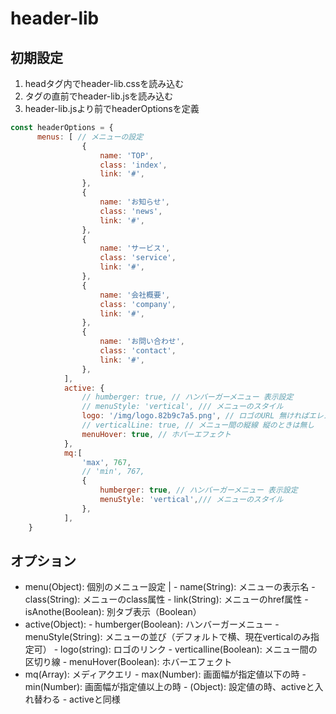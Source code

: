 # header-lib

## 初期設定
1. headタグ内でheader-lib.cssを読み込む
2. </body>タグの直前でheader-lib.jsを読み込む
3. header-lib.jsより前でheaderOptionsを定義
```js
const headerOptions = {
      menus: [ // メニューの設定
                {
                    name: 'TOP',
                    class: 'index',
                    link: '#',
                },
                {
                    name: 'お知らせ',
                    class: 'news',
                    link: '#',
                },
                {
                    name: 'サービス',
                    class: 'service',
                    link: '#',
                },
                {
                    name: '会社概要',
                    class: 'company',
                    link: '#',
                },
                {
                    name: 'お問い合わせ',
                    class: 'contact',
                    link: '#',
                },
            ],
            active: {
                // humberger: true, // ハンバーガーメニュー 表示設定
                // menuStyle: 'vertical', /// メニューのスタイル
                logo: '/img/logo.82b9c7a5.png', // ロゴのURL 無ければエレメント自体非表示
                // verticalLine: true, // メニュー間の縦線 縦のときは無し
                menuHover: true, // ホバーエフェクト
            },
            mq:[
                'max', 767,
                // 'min', 767,
                {
                    humberger: true, // ハンバーガーメニュー 表示設定
                    menuStyle: 'vertical',/// メニューのスタイル
                }, 
            ],
    }
```

## オプション
- menu(Object): 個別のメニュー設定 |
      - name(String): メニューの表示名
      - class(String): メニューのclass属性
      - link(String): メニューのhref属性
      - isAnothe(Boolean): 別タブ表示（Boolean）
- active(Object):
      - humberger(Boolean): ハンバーガーメニュー
      - menuStyle(String): メニューの並び（デフォルトで横、現在verticalのみ指定可）
      - logo(string): ロゴのリンク
      - verticalline(Boolean): メニュー間の区切り線
      - menuHover(Boolean): ホバーエフェクト
- mq(Array): メディアクエリ
      - max(Number): 画面幅が指定値以下の時
      - min(Number): 画面幅が指定値以上の時
      - (Object): 設定値の時、activeと入れ替わる
            - activeと同様
